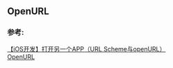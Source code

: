 ## OpenURL 




### 参考:
[【iOS开发】打开另一个APP（URL Scheme与openURL）](https://www.jianshu.com/p/0811ccd6a65d)  
[OpenURL](https://www.jianshu.com/p/cdb8695efe16)  



